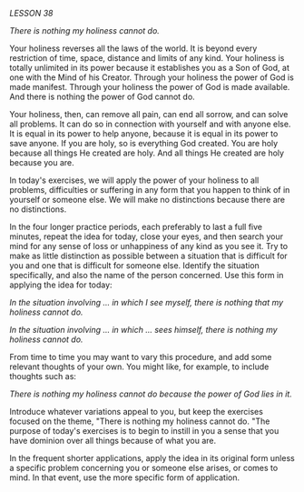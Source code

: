 *LESSON 38*

*There is nothing my holiness cannot do.*

Your holiness reverses all the laws of the world. It is beyond every restriction of time, space, distance and limits of any kind. Your holiness is totally unlimited in its power because it establishes you as a Son of God, at one with the Mind of his Creator. Through your holiness the power of God is made manifest. Through your holiness the power of God is made available. And there is nothing the power of God cannot do.

Your holiness, then, can remove all pain, can end all sorrow, and can solve all problems. It can do so in connection with yourself and with anyone else. It is equal in its power to help anyone, because it is equal in its power to save anyone. If you are holy, so is everything God created. You are holy because all things He created are holy. And all things He created are holy because you are.

In today's exercises, we will apply the power of your holiness to all problems, difficulties or suffering in any form that you happen to think of in yourself or someone else. We will make no distinctions because there are no distinctions.

In the four longer practice periods, each preferably to last a full five minutes, repeat the idea for today, close your eyes, and then search your mind for any sense of loss or unhappiness of any kind as you see it. Try to make as little distinction as possible between a situation that is difficult for you and one that is difficult for someone else. Identify the situation specifically, and also the name of the person concerned. Use this form in applying the idea for today:

_In the situation involving ... in which I see myself, there is nothing that my holiness cannot do._

_In the situation involving ... in which ... sees himself, there is nothing my holiness cannot do._

From time to time you may want to vary this procedure, and add some relevant thoughts of your own. You might like, for example, to include thoughts such as:

_There is nothing my holiness cannot do because the power of God lies in it._

Introduce whatever variations appeal to you, but keep the exercises focused on the theme, "There is nothing my holiness cannot do. "The purpose of today's exercises is to begin to instill in you a sense that you have dominion over all things because of what you are.

In the frequent shorter applications, apply the idea in its original form unless a specific problem concerning you or someone else arises, or comes to mind. In that event, use the more specific form of application.